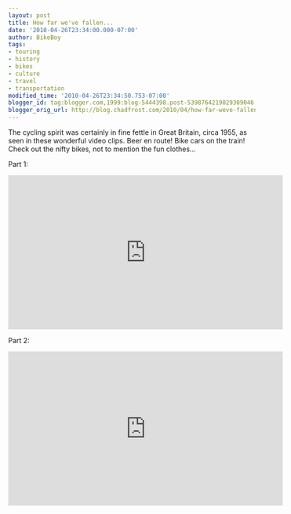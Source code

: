 ```yaml
---
layout: post
title: How far we've fallen...
date: '2010-04-26T23:34:00.000-07:00'
author: BikeBoy
tags:
- touring
- history
- bikes
- culture
- travel
- transportation
modified_time: '2010-04-26T23:34:50.753-07:00'
blogger_id: tag:blogger.com,1999:blog-5444398.post-5398764219029309046
blogger_orig_url: http://blog.chadfrost.com/2010/04/how-far-weve-fallen.html
---
```


The cycling spirit was certainly in fine fettle in Great Britain, circa 1955, 
as seen in these wonderful video clips. Beer en route! Bike cars on the train! 
Check out the nifty bikes, not to mention the fun clothes... 
<!--more-->

Part 1: 
<iframe width="560" height="315" src="https://www.youtube.com/embed/qyz5d3entBw" frameborder="0" allow="accelerometer; autoplay; encrypted-media; gyroscope; picture-in-picture" allowfullscreen></iframe>

Part 2: 
<iframe width="560" height="315" src="https://www.youtube.com/embed/WGYngjxJP1I" frameborder="0" allow="accelerometer; autoplay; encrypted-media; gyroscope; picture-in-picture" allowfullscreen></iframe>
